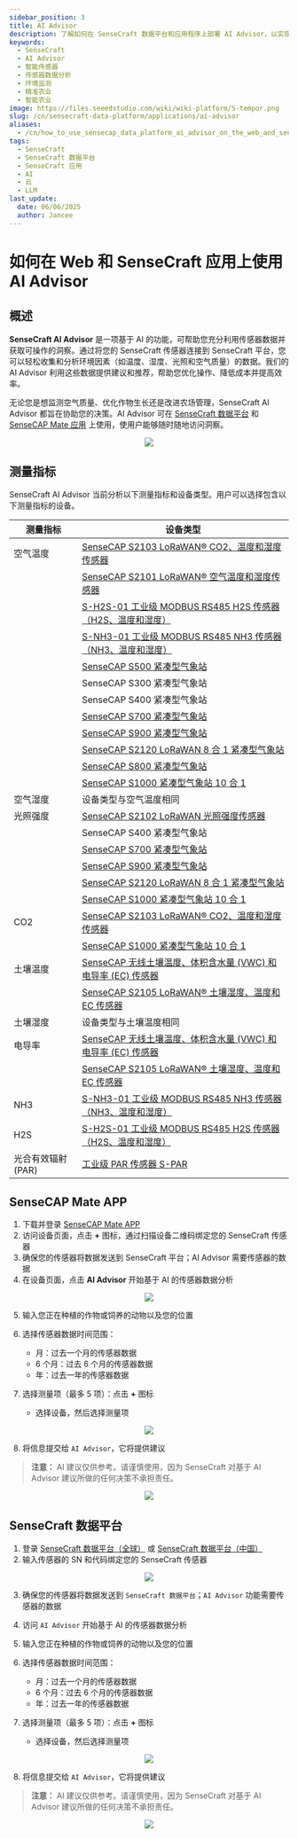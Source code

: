 ```yaml
---
sidebar_position: 3
title: AI Advisor
description: 了解如何在 SenseCraft 数据平台和应用程序上部署 AI Advisor，以实现高级传感器数据分析。通过 AI 驱动的解决方案自动化监控、优化操作并获取可操作的洞察。
keywords:
  - SenseCraft
  - AI Advisor
  - 智能传感器
  - 传感器数据分析
  - 环境监测
  - 精准农业
  - 智能农业
image: https://files.seeedstudio.com/wiki/wiki-platform/S-tempor.png
slug: /cn/sensecraft-data-platform/applications/ai-advisor
aliases:
  - /cn/how_to_use_sensecap_data_platform_ai_advisor_on_the_web_and_sensecraft_app
tags:
  - SenseCraft
  - SenseCraft 数据平台
  - SenseCraft 应用
  - AI
  - 云
  - LLM
last_update:
  date: 06/06/2025
  author: Jancee
---
```


# 如何在 Web 和 SenseCraft 应用上使用 AI Advisor

## 概述

**SenseCraft AI Advisor** 是一项基于 AI 的功能，可帮助您充分利用传感器数据并获取可操作的洞察。通过将您的 SenseCraft 传感器连接到 SenseCraft 平台，您可以轻松收集和分析环境因素（如温度、湿度、光照和空气质量）的数据。我们的 AI Advisor 利用这些数据提供建议和推荐，帮助您优化操作、降低成本并提高效率。

无论您是想监测空气质量、优化作物生长还是改进农场管理，SenseCraft AI Advisor 都旨在协助您的决策。AI Advisor 可在 [SenseCraft 数据平台](https://sensecap.seeed.cc/portal/#/login) 和 [SenseCAP Mate 应用](http://sensecap-mate-download.seeed.cc/) 上使用，使用户能够随时随地访问洞察。

<div align="center"><img width={1000} src="https://files.seeedstudio.com/wiki/SenseCAP_AI/1.png"/></div>

## 测量指标
SenseCraft AI Advisor 当前分析以下测量指标和设备类型。用户可以选择包含以下测量指标的设备。

| 测量指标               | 设备类型                                              |
|-------------------------|-----------------------------------------------------|
| 空气温度               | [SenseCAP S2103 LoRaWAN® CO2、温度和湿度传感器](https://www.seeedstudio.com/SenseCAP-S2103-LoRaWAN-CO2-Temperature-and-Humidity-Sensor-p-5356.html) |
|                         | [SenseCAP S2101 LoRaWAN® 空气温度和湿度传感器](https://www.seeedstudio.com/SenseCAP-S2101-LoRaWAN-Air-Temperature-and-Humidity-Sensor-p-5354.html) |
|                         | [S-H2S-01 工业级 MODBUS RS485 H2S 传感器（H2S、温度和湿度）](https://www.seeedstudio.com/RS485-H2S-Sensor-Connector-p-5114.html) |
|                         | [S-NH3-01 工业级 MODBUS RS485 NH3 传感器（NH3、温度和湿度）](https://www.seeedstudio.com/RS485-NH3-Sensor-Connector-p-5113.html) |
|                         | [SenseCAP S500 紧凑型气象站](https://www.seeedstudio.com/SenseCAP-S500-5-in-1-Compact-Weather-Station-p-5652.html) |
|                         | SenseCAP S300 紧凑型气象站 |
|                         | SenseCAP S400 紧凑型气象站 |
|                         | [SenseCAP S700 紧凑型气象站](https://www.seeedstudio.com/SenseCAP-S700-7-in-1-Compact-Weather-Station-p-5651.html) |
|                         | [SenseCAP S900 紧凑型气象站](https://www.seeedstudio.com/SenseCAPONE-S900-9in1-Compact-Weather-Sensor-p-4881.html) |
|                         | [SenseCAP S2120 LoRaWAN 8 合 1 紧凑型气象站](https://www.seeedstudio.com/sensecap-s2120-lorawan-8-in-1-weather-sensor-p-5436.html) |
|                         | [SenseCAP S800 紧凑型气象站](https://www.seeedstudio.com/SenseCAP-S800-8-in-1-Compact-Weather-Station-p-5653.html) |
|                         | [SenseCAP S1000 紧凑型气象站 10 合 1](https://www.seeedstudio.com/SenseCAP-S1000-10-in-1-Compact-Weather-Station-p-5654.html) |
| 空气湿度               | 设备类型与空气温度相同                              |
| 光照强度               | [SenseCAP S2102 LoRaWAN 光照强度传感器](https://www.seeedstudio.com/SenseCAP-S2102-LoRaWAN-Light-Intensity-Sensor-p-5355.html) |
|                         | SenseCAP S400 紧凑型气象站 |
|                         | [SenseCAP S700 紧凑型气象站](https://www.seeedstudio.com/SenseCAP-S700-7-in-1-Compact-Weather-Station-p-5651.html) |
|                         | [SenseCAP S900 紧凑型气象站](https://www.seeedstudio.com/SenseCAPONE-S900-9in1-Compact-Weather-Sensor-p-4881.html) |
|                         | [SenseCAP S2120 LoRaWAN 8 合 1 紧凑型气象站](https://www.seeedstudio.com/sensecap-s2120-lorawan-8-in-1-weather-sensor-p-5436.html) |
|                         | [SenseCAP S1000 紧凑型气象站 10 合 1](https://www.seeedstudio.com/SenseCAP-S1000-10-in-1-Compact-Weather-Station-p-5654.html) |
| CO2                    | [SenseCAP S2103 LoRaWAN® CO2、温度和湿度传感器](https://www.seeedstudio.com/SenseCAP-S2103-LoRaWAN-CO2-Temperature-and-Humidity-Sensor-p-5356.html) |
|                         | [SenseCAP S1000 紧凑型气象站 10 合 1](https://www.seeedstudio.com/SenseCAP-S1000-10-in-1-Compact-Weather-Station-p-5654.html) |
| 土壤温度               | [SenseCAP 无线土壤温度、体积含水量 (VWC) 和电导率 (EC) 传感器](https://www.seeedstudio.com/SenseCAP-Wireless-Soil-Temperature-VWC-EC-Sensor-LoRaWAN-AS923-MT20-p-4996.html) |
|                         | [SenseCAP S2105 LoRaWAN® 土壤湿度、温度和 EC 传感器](https://www.seeedstudio.com/SenseCAP-S2105-LoRaWAN-Soil-Temperature-Moisture-and-EC-Sensor-p-5358.html) |
| 土壤湿度               | 设备类型与土壤温度相同                              |
| 电导率                 | [SenseCAP 无线土壤温度、体积含水量 (VWC) 和电导率 (EC) 传感器](https://www.seeedstudio.com/SenseCAP-Wireless-Soil-Temperature-VWC-EC-Sensor-LoRaWAN-AS923-MT20-p-4996.html) |
|                         | [SenseCAP S2105 LoRaWAN® 土壤湿度、温度和 EC 传感器](https://www.seeedstudio.com/SenseCAP-S2105-LoRaWAN-Soil-Temperature-Moisture-and-EC-Sensor-p-5358.html) |
| NH3                    | [S-NH3-01 工业级 MODBUS RS485 NH3 传感器（NH3、温度和湿度）](https://www.seeedstudio.com/RS485-NH3-Sensor-Connector-p-5113.html) |
| H2S                    | [S-H2S-01 工业级 MODBUS RS485 H2S 传感器（H2S、温度和湿度）](https://www.seeedstudio.com/RS485-H2S-Sensor-Connector-p-5114.html) |
| 光合有效辐射 (PAR)     | [工业级 PAR 传感器 S-PAR](https://www.seeedstudio.com/RS485-S-PAR-02B-p-4830.html) |

## SenseCAP Mate APP

1. 下载并登录 [SenseCAP Mate APP](https://app.sensecapmx.com/)
2. 访问设备页面，点击 **+** 图标，通过扫描设备二维码绑定您的 SenseCraft 传感器
3. 确保您的传感器将数据发送到 SenseCraft 平台；AI Advisor 需要传感器的数据
4. 在设备页面，点击 **AI Advisor** 开始基于 AI 的传感器数据分析

<div align="center"><img width={1000} src="https://files.seeedstudio.com/wiki/SenseCAP_AI/2.png"/></div>

5. 输入您正在种植的作物或饲养的动物以及您的位置
6. 选择传感器数据时间范围：
   - 月：过去一个月的传感器数据
   - 6 个月：过去 6 个月的传感器数据
   - 年：过去一年的传感器数据

7. 选择测量项（最多 5 项）：点击 **+** 图标
   - 选择设备，然后选择测量项

<div align="center"><img width={1000} src="https://files.seeedstudio.com/wiki/SenseCAP_AI/3.png"/></div>

8. 将信息提交给 `AI Advisor`，它将提供建议

> **注意：** AI 建议仅供参考。请谨慎使用，因为 SenseCraft 对基于 AI Advisor 建议所做的任何决策不承担责任。

<div align="center"><img width={800} src="https://files.seeedstudio.com/wiki/SenseCAP_AI/4.png"/></div>

## SenseCraft 数据平台

1. 登录 [SenseCraft 数据平台（全球）](https://sensecap.seeed.cc/portal/#/login) 或 [SenseCraft 数据平台（中国）](http://sensecap.seeed.cn/portal/#/login)
2. 输入传感器的 SN 和代码绑定您的 SenseCraft 传感器

<div align="center"><img width={1000} src="https://files.seeedstudio.com/wiki/SenseCAP_AI/5.png"/></div>

3. 确保您的传感器将数据发送到 `SenseCraft 数据平台`；`AI Advisor` 功能需要传感器的数据
4. 访问 `AI Advisor` 开始基于 AI 的传感器数据分析
5. 输入您正在种植的作物或饲养的动物以及您的位置
6. 选择传感器数据时间范围：
   - 月：过去一个月的传感器数据
   - 6 个月：过去 6 个月的传感器数据
   - 年：过去一年的传感器数据

7. 选择测量项（最多 5 项）：点击 **+** 图标
   - 选择设备，然后选择测量项

<div align="center"><img width={1000} src="https://files.seeedstudio.com/wiki/SenseCAP_AI/6.png"/></div>

8. 将信息提交给 `AI Advisor`，它将提供建议

> **注意：** AI 建议仅供参考。请谨慎使用，因为 SenseCraft 对基于 AI Advisor 建议所做的任何决策不承担责任。

<div align="center"><img width={1000} src="https://files.seeedstudio.com/wiki/SenseCAP_AI/7.png"/></div>